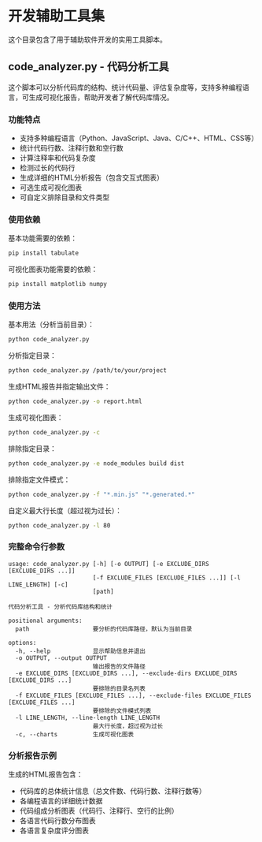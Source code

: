 # 开发辅助工具集

这个目录包含了用于辅助软件开发的实用工具脚本。

## code_analyzer.py - 代码分析工具

这个脚本可以分析代码库的结构、统计代码量、评估复杂度等，支持多种编程语言，可生成可视化报告，帮助开发者了解代码库情况。

### 功能特点

- 支持多种编程语言（Python、JavaScript、Java、C/C++、HTML、CSS等）
- 统计代码行数、注释行数和空行数
- 计算注释率和代码复杂度
- 检测过长的代码行
- 生成详细的HTML分析报告（包含交互式图表）
- 可选生成可视化图表
- 可自定义排除目录和文件类型

### 使用依赖

基本功能需要的依赖：
```bash
pip install tabulate
```

可视化图表功能需要的依赖：
```bash
pip install matplotlib numpy
```

### 使用方法

基本用法（分析当前目录）：
```bash
python code_analyzer.py
```

分析指定目录：
```bash
python code_analyzer.py /path/to/your/project
```

生成HTML报告并指定输出文件：
```bash
python code_analyzer.py -o report.html
```

生成可视化图表：
```bash
python code_analyzer.py -c
```

排除指定目录：
```bash
python code_analyzer.py -e node_modules build dist
```

排除指定文件模式：
```bash
python code_analyzer.py -f "*.min.js" "*.generated.*"
```

自定义最大行长度（超过视为过长）：
```bash
python code_analyzer.py -l 80
```

### 完整命令行参数

```
usage: code_analyzer.py [-h] [-o OUTPUT] [-e EXCLUDE_DIRS [EXCLUDE_DIRS ...]]
                        [-f EXCLUDE_FILES [EXCLUDE_FILES ...]] [-l LINE_LENGTH] [-c]
                        [path]

代码分析工具 - 分析代码库结构和统计

positional arguments:
  path                  要分析的代码库路径，默认为当前目录

options:
  -h, --help            显示帮助信息并退出
  -o OUTPUT, --output OUTPUT
                        输出报告的文件路径
  -e EXCLUDE_DIRS [EXCLUDE_DIRS ...], --exclude-dirs EXCLUDE_DIRS [EXCLUDE_DIRS ...]
                        要排除的目录名列表
  -f EXCLUDE_FILES [EXCLUDE_FILES ...], --exclude-files EXCLUDE_FILES [EXCLUDE_FILES ...]
                        要排除的文件模式列表
  -l LINE_LENGTH, --line-length LINE_LENGTH
                        最大行长度，超过视为过长
  -c, --charts          生成可视化图表
```

### 分析报告示例

生成的HTML报告包含：
- 代码库的总体统计信息（总文件数、代码行数、注释行数等）
- 各编程语言的详细统计数据
- 代码组成分析图表（代码行、注释行、空行的比例）
- 各语言代码行数分布图表
- 各语言复杂度评分图表